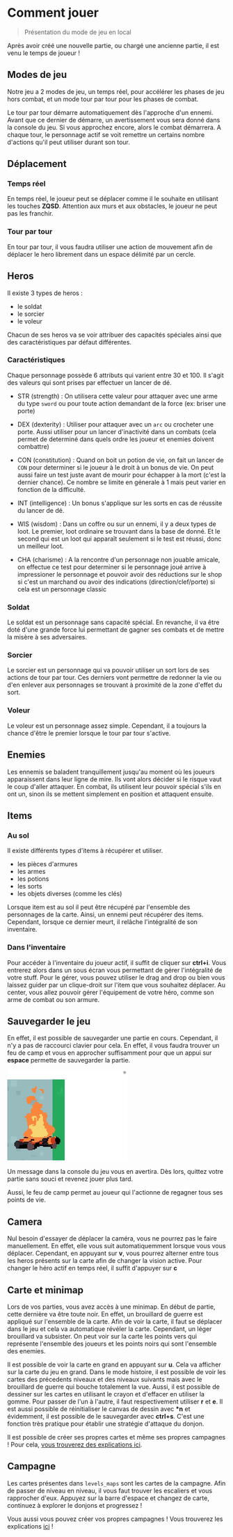 # Comment jouer

> Présentation du mode de jeu en local

Après avoir créé une nouvelle partie, ou chargé une ancienne partie, il est venu le temps de joueur !

## Modes de jeu

Notre jeu a 2 modes de jeu, un temps réel, pour accélérer les phases de jeu hors combat, et un mode tour par tour pour les phases de combat.

Le tour par tour démarre automatiquement dès l'approche d'un ennemi. Avant que ce dernier de démarre, un avertissement vous sera donné dans la console du jeu. Si vous approchez encore, alors le combat démarrera. A chaque tour, le personnage actif se voit remettre un certains nombre d'actions qu'il peut utiliser durant son tour.

## Déplacement

### Temps réel

En temps réel, le joueur peut se déplacer comme il le souhaite en utilisant les touches **ZQSD**. Attention aux murs et aux obstacles, le joueur ne peut pas les franchir.

### Tour par tour

En tour par tour, il vous faudra utiliser une action de mouvement afin de déplacer le hero librement dans un espace délimité par un cercle.

## Heros

Il existe 3 types de heros :

- le soldat
- le sorcier
- le voleur

Chacun de ses heros va se voir attribuer des capacités spéciales ainsi que des caractéristiques par défaut différentes.

### Caractéristiques

Chaque personnage possède 6 attributs qui varient entre 30 et 100. Il s'agit des valeurs qui sont prises par effectuer un lancer de dé.

- STR (strength) : On utilisera cette valeur pour attaquer avec une arme du type `sword` ou pour toute action demandant de la force (ex: briser une porte)

- DEX (dexterity) : Utiliser pour attaquer avec un `arc` ou crocheter une porte.
  Aussi utiliser pour un lancer d'inactivité dans un combats (cela permet de determiné dans quels ordre les joueur et enemies doivent combattre)

- CON (constitution) : Quand on boit un potion de vie, on fait un lancer de `CON` pour determiner si le joueur à le droit à un bonus de vie. On peut aussi faire un test juste avant de mourir pour échapper à la mort (c'est la dernier chance). Ce nombre se limite en génerale à 1 mais peut varier en fonction de la difficulté.

- INT (intelligence) : Un bonus s'applique sur les sorts en cas de réussite du lancer de dé.

- WIS (wisdom) : Dans un coffre ou sur un ennemi, il y a deux types de loot. Le premier, loot ordinaire se trouvant dans la base de donné. Et le second qui est un loot qui apparaît seulement si le test est réussi, donc un meilleur loot.

- CHA (charisme) : A la rencontre d'un personnage non jouable amicale, on effectue ce test pour determiner si le personnage joué arrive à impressioner le personnage et pouvoir avoir des réductions sur le shop si c'est un marchand ou avoir des indications (direction/clef/porte) si cela est un personnage classic

### Soldat

Le soldat est un personnage sans capacité spécial. En revanche, il va être doté d'une grande force lui permettant de gagner ses combats et de mettre la misère à ses adversaires.

### Sorcier

Le sorcier est un personnage qui va pouvoir utiliser un sort lors de ses actions de tour par tour. Ces derniers vont permettre de redonner la vie ou d'en enlever aux personnages se trouvant à proximité de la zone d'effet du sort.

### Voleur

Le voleur est un personnage assez simple. Cependant, il a toujours la chance d'être le premier lorsque le tour par tour s'active.

## Enemies

Les ennemis se baladent tranquillement jusqu'au moment où les joueurs apparaissent dans leur ligne de mire. Ils vont alors décider si le risque vaut le coup d'aller attaquer. En combat, ils utilisent leur pouvoir spécial s'ils en ont un, sinon ils se mettent simplement en position et attaquent ensuite.

## Items

### Au sol

Il existe différents types d'items à récupérer et utiliser.

- les pièces d'armures
- les armes
- les potions
- les sorts
- les objets diverses (comme les clés)

Lorsque item est au sol il peut être récupéré par l'ensemble des personnages de la carte. Ainsi, un ennemi peut récupérer des items. Cependant, lorsque ce dernier meurt, il relâche l'intégralité de son inventaire.

### Dans l'inventaire

Pour accéder à l'inventaire du joueur actif, il suffit de cliquer sur **ctrl+i**. Vous entrerez alors dans un sous écran vous permettant de gérer l'intégralité de votre stuff. Pour le gérer, vous pouvez utiliser le drag and drop ou bien vous laissez guider par un clique-droit sur l'item que vous souhaitez déplacer. Au center, vous allez pouvoir gérer l'équipement de votre héro, comme son arme de combat ou son armure.

## Sauvegarder le jeu

En effet, il est possible de sauvegarder une partie en cours. Cependant, il n'y a pas de raccourci clavier pour cela. En effet, il vous faudra trouver un feu de camp et vous en approcher suffisamment pour que un appui sur **espace** permette de sauvegarder la partie.

![un feu de camps](/camp-fire.jpg)

Un message dans la console du jeu vous en avertira. Dès lors, quittez votre partie sans souci et revenez jouer plus tard.

Aussi, le feu de camp permet au joueur qui l'actionne de regagner tous ses points de vie.

## Camera

Nul besoin d'essayer de déplacer la caméra, vous ne pourrez pas le faire manuellement. En effet, elle vous suit automatiquemment lorsque vous vous déplacer. Cependant, en appuyant sur **v**, vous pourrez alterner entre tous les heros présents sur la carte afin de changer la vision active. Pour changer le héro actif en temps réel, il suffit d'appuyer sur **c**

## Carte et minimap

Lors de vos parties, vous avez accès à une minimap. En début de partie, cette dernière va être toute noir. En effet, un brouillard de guerre est appliqué sur l'ensemble de la carte. Afin de voir la carte, il faut se déplacer dans le jeu et cela va automatique révéler la carte. Cependant, un léger brouillard va subsister. On peut voir sur la carte les points vers qui représente l'ensemble des joueurs et les points noirs qui sont l'ensemble des enemies.

Il est possible de voir la carte en grand en appuyant sur **u**. Cela va afficher sur la carte du jeu en grand. Dans le mode histoire, il est possible de voir les cartes des précedents niveaux et des niveaux suivants mais avec le brouillard de guerre qui bouche totalement la vue. Aussi, il est possible de dessiner sur les cartes en utilisant le crayon et d'effacer en utiliser la gomme. Pour passer de l'un à l'autre, il faut respectivement utiliser **r** et **e**. Il est aussi possible de réinitialiser le canvas de dessin avec **\*n** et évidemment, il est possible de le sauvegarder avec **ctrl+s**. C'est une fonction très pratique pour établir une stratégie d'attaque du donjon.

Il est possible de créer ses propres cartes et même ses propres campagnes ! Pour cela, [vous trouverez des explications ici](/guides/dev/map).

## Campagne

Les cartes présentes dans `levels_maps` sont les cartes de la campagne. Afin de passer de niveau en niveau, il vous faut trouver les escaliers et vous rapprocher d'eux. Appuyez sur la barre d'espace et changez de carte, continuez à explorer le donjons et progressez !

Vous aussi vous pouvez créer vos propres campagnes ! Vous trouverez les explications [ici](/guides/dev/map) !

